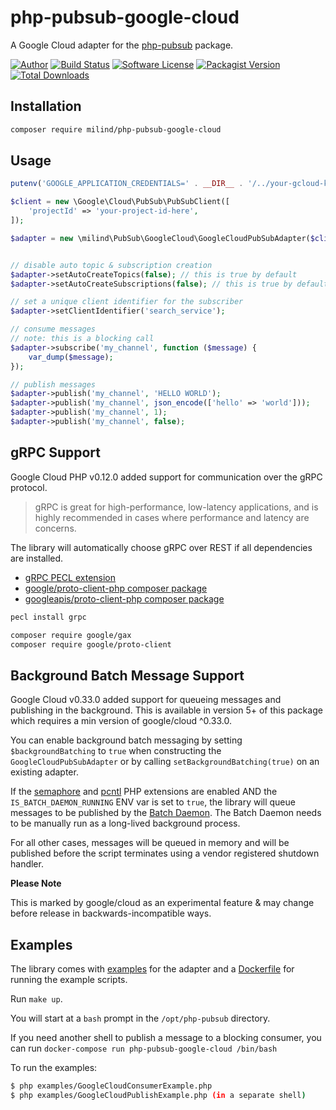 # php-pubsub-google-cloud

A Google Cloud adapter for the [php-pubsub](https://github.com/milind/php-pubsub) package.

[![Author](http://img.shields.io/badge/author-@milind-blue.svg?style=flat-square)](https://twitter.com/milind)
[![Build Status](https://img.shields.io/travis/milind/php-pubsub-google-cloud/master.svg?style=flat-square)](https://travis-ci.org/milind/php-pubsub-google-cloud)
[![Software License](https://img.shields.io/badge/license-MIT-brightgreen.svg?style=flat-square)](LICENSE)
[![Packagist Version](https://img.shields.io/packagist/v/milind/php-pubsub-google-cloud.svg?style=flat-square)](https://packagist.org/packages/milind/php-pubsub-google-cloud)
[![Total Downloads](https://img.shields.io/packagist/dt/milind/php-pubsub-google-cloud.svg?style=flat-square)](https://packagist.org/packages/milind/php-pubsub-google-cloud)


## Installation

```bash
composer require milind/php-pubsub-google-cloud
```

## Usage

```php
putenv('GOOGLE_APPLICATION_CREDENTIALS=' . __DIR__ . '/../your-gcloud-key.json');

$client = new \Google\Cloud\PubSub\PubSubClient([
    'projectId' => 'your-project-id-here',
]);

$adapter = new \milind\PubSub\GoogleCloud\GoogleCloudPubSubAdapter($client);


// disable auto topic & subscription creation
$adapter->setAutoCreateTopics(false); // this is true by default
$adapter->setAutoCreateSubscriptions(false); // this is true by default

// set a unique client identifier for the subscriber
$adapter->setClientIdentifier('search_service');

// consume messages
// note: this is a blocking call
$adapter->subscribe('my_channel', function ($message) {
    var_dump($message);
});

// publish messages
$adapter->publish('my_channel', 'HELLO WORLD');
$adapter->publish('my_channel', json_encode(['hello' => 'world']));
$adapter->publish('my_channel', 1);
$adapter->publish('my_channel', false);
```

## gRPC Support

Google Cloud PHP v0.12.0 added support for communication over the gRPC protocol.

> gRPC is great for high-performance, low-latency applications, and is highly recommended in cases where performance and latency are concerns.

The library will automatically choose gRPC over REST if all dependencies are installed.
* [gRPC PECL extension](https://pecl.php.net/package/gRPC)
* [google/proto-client-php composer package](https://github.com/googleapis/gax-php)
* [googleapis/proto-client-php composer package](https://github.com/googleapis/proto-client-php)

```bash
pecl install grpc

composer require google/gax
composer require google/proto-client
```

## Background Batch Message Support

Google Cloud v0.33.0 added support for queueing messages and publishing in the background.  This is available in
version 5+ of this package which requires a min version of google/cloud ^0.33.0.

You can enable background batch messaging by setting `$backgroundBatching` to `true` when constructing the
`GoogleCloudPubSubAdapter` or by calling `setBackgroundBatching(true)` on an existing adapter.

If the [semaphore](http://php.net/manual/en/book.sem.php) and [pcntl](http://php.net/manual/en/book.pcntl.php) PHP extensions are
enabled AND the `IS_BATCH_DAEMON_RUNNING` ENV var is set to `true`, the library will queue messages to be published by
the [Batch Daemon](https://github.com/GoogleCloudPlatform/google-cloud-php/blob/master/src/Core/Batch/BatchDaemon.php).
The Batch Daemon needs to be manually run as a long-lived background process.

For all other cases, messages will be queued in memory and will be published before the script terminates using a
vendor registered shutdown handler.

**Please Note**

This is marked by google/cloud as an experimental feature & may change before release in backwards-incompatible ways.

## Examples

The library comes with [examples](examples) for the adapter and a [Dockerfile](Dockerfile) for
running the example scripts.

Run `make up`.

You will start at a `bash` prompt in the `/opt/php-pubsub` directory.

If you need another shell to publish a message to a blocking consumer, you can run `docker-compose run php-pubsub-google-cloud /bin/bash`

To run the examples:
```bash
$ php examples/GoogleCloudConsumerExample.php
$ php examples/GoogleCloudPublishExample.php (in a separate shell)
```
